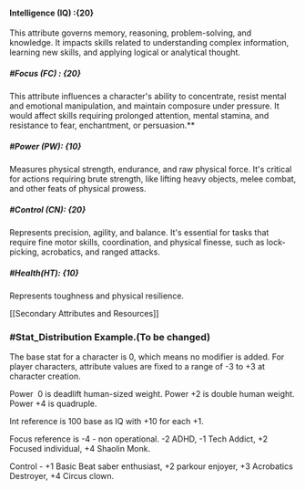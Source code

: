  #### **Intelligence (IQ)** :{20} 
 This attribute governs memory, reasoning, problem-solving, and knowledge. It impacts skills related to understanding complex information, learning new skills, and applying logical or analytical thought.
 
##### #Focus (FC) : {20}
This attribute influences a character's ability to concentrate, resist mental and emotional manipulation, and maintain composure under pressure. It would affect skills requiring prolonged attention, mental stamina, and resistance to fear, enchantment, or persuasion.**  
##### #Power (PW): {10}
Measures physical strength, endurance, and raw physical force. It's critical for actions requiring brute strength, like lifting heavy objects, melee combat, and other feats of physical prowess.
##### #Control (CN): {20}
Represents precision, agility, and balance. It's essential for tasks that require fine motor skills, coordination, and physical finesse, such as lock-picking, acrobatics, and ranged attacks.  
##### #Health(HT): {10}
Represents toughness and physical resilience. 

[[Secondary Attributes and Resources]]

### #Stat_Distribution Example.(To be changed)
The base stat for a character is 0, which means no modifier is added. For player characters, attribute values are fixed to a range of -3 to +3 at character creation.

Power  0 is deadlift human-sized weight. Power +2 is double human weight. Power +4 is quadruple.

Int reference is 100 base as IQ with +10 for each +1.

Focus reference is -4 - non operational. -2 ADHD, -1 Tech Addict, +2 Focused individual, +4 Shaolin Monk.

Control - +1 Basic Beat saber enthusiast, +2 parkour enjoyer, +3 Acrobatics Destroyer, +4 Circus clown.
